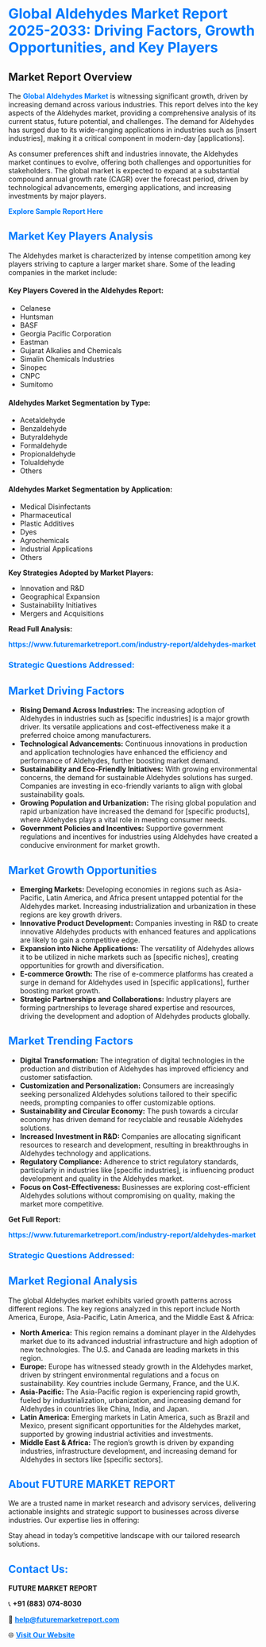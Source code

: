 <h1 style="color: #007BFF;">Global Aldehydes Market Report 2025-2033: Driving Factors, Growth Opportunities, and Key Players</h1>

<section id="overview">
<h2>Market Report Overview</h2>
<p>The <a href="https://www.futuremarketreport.com/industry-report/aldehydes-market" style="color: #007BFF; text-decoration: none;"><strong>Global Aldehydes Market</strong></a> is witnessing significant growth, driven by increasing demand across various industries. This report delves into the key aspects of the Aldehydes market, providing a comprehensive analysis of its current status, future potential, and challenges. The demand for Aldehydes has surged due to its wide-ranging applications in industries such as [insert industries], making it a critical component in modern-day [applications].</p>
<p>As consumer preferences shift and industries innovate, the Aldehydes market continues to evolve, offering both challenges and opportunities for stakeholders. The global market is expected to expand at a substantial compound annual growth rate (CAGR) over the forecast period, driven by technological advancements, emerging applications, and increasing investments by major players.</p>
</section>

<section id="overview">
<p><a href="https://www.futuremarketreport.com/request-sample/reportId=87995" style="color: #007BFF; text-decoration: none;"><strong>Explore Sample Report Here</strong></a></p>
</section>

<section id="key-players">
<h2 style="color: #007BFF;">Market Key Players Analysis</h2>
<p>The Aldehydes market is characterized by intense competition among key players striving to capture a larger market share. Some of the leading companies in the market include:</p>
<h4>Key Players Covered in the Aldehydes Report:</h4>
<ul><li>Celanese</li><li>Huntsman</li><li>BASF</li><li>Georgia Pacific Corporation</li><li>Eastman</li><li>Gujarat Alkalies and Chemicals</li><li>Simalin Chemicals Industries</li><li>Sinopec</li><li>CNPC</li><li>Sumitomo</li></ul>
<h4>Aldehydes Market Segmentation by Type:</h4>
<ul><li>Acetaldehyde</li><li>Benzaldehyde</li><li>Butyraldehyde</li><li>Formaldehyde</li><li>Propionaldehyde</li><li>Tolualdehyde</li><li>Others</li></ul>

<h4>Aldehydes Market Segmentation by Application:</h4>
<ul><li>Medical Disinfectants</li><li>Pharmaceutical</li><li>Plastic Additives</li><li>Dyes</li><li>Agrochemicals</li><li>Industrial Applications</li><li>Others</li></ul>
<p><strong>Key Strategies Adopted by Market Players:</strong></p>
<ul>
<li>Innovation and R&D</li>
<li>Geographical Expansion</li>
<li>Sustainability Initiatives</li>
<li>Mergers and Acquisitions</li>
</ul>
</section>

<section>
<p><strong>Read Full Analysis: </strong></p><a href="https://www.futuremarketreport.com/industry-report/aldehydes-market" style="color: #007BFF; text-decoration: none;"><strong>https://www.futuremarketreport.com/industry-report/aldehydes-market</strong></a>
<h3 style="color: #007BFF;">Strategic Questions Addressed:</h3>
</section>

<section id="driving-factors">
<h2 style="color: #007BFF;">Market Driving Factors</h2>
<ul>
<li><strong>Rising Demand Across Industries:</strong> The increasing adoption of Aldehydes in industries such as [specific industries] is a major growth driver. Its versatile applications and cost-effectiveness make it a preferred choice among manufacturers.</li>
<li><strong>Technological Advancements:</strong> Continuous innovations in production and application technologies have enhanced the efficiency and performance of Aldehydes, further boosting market demand.</li>
<li><strong>Sustainability and Eco-Friendly Initiatives:</strong> With growing environmental concerns, the demand for sustainable Aldehydes solutions has surged. Companies are investing in eco-friendly variants to align with global sustainability goals.</li>
<li><strong>Growing Population and Urbanization:</strong> The rising global population and rapid urbanization have increased the demand for [specific products], where Aldehydes plays a vital role in meeting consumer needs.</li>
<li><strong>Government Policies and Incentives:</strong> Supportive government regulations and incentives for industries using Aldehydes have created a conducive environment for market growth.</li>
</ul>
</section>

<section id="growth-opportunities">
<h2 style="color: #007BFF;">Market Growth Opportunities</h2>
<ul>
<li><strong>Emerging Markets:</strong> Developing economies in regions such as Asia-Pacific, Latin America, and Africa present untapped potential for the Aldehydes market. Increasing industrialization and urbanization in these regions are key growth drivers.</li>
<li><strong>Innovative Product Development:</strong> Companies investing in R&D to create innovative Aldehydes products with enhanced features and applications are likely to gain a competitive edge.</li>
<li><strong>Expansion into Niche Applications:</strong> The versatility of Aldehydes allows it to be utilized in niche markets such as [specific niches], creating opportunities for growth and diversification.</li>
<li><strong>E-commerce Growth:</strong> The rise of e-commerce platforms has created a surge in demand for Aldehydes used in [specific applications], further boosting market growth.</li>
<li><strong>Strategic Partnerships and Collaborations:</strong> Industry players are forming partnerships to leverage shared expertise and resources, driving the development and adoption of Aldehydes products globally.</li>
</ul>
</section>

<section id="trending-factors">
<h2 style="color: #007BFF;">Market Trending Factors</h2>
<ul>
<li><strong>Digital Transformation:</strong> The integration of digital technologies in the production and distribution of Aldehydes has improved efficiency and customer satisfaction.</li>
<li><strong>Customization and Personalization:</strong> Consumers are increasingly seeking personalized Aldehydes solutions tailored to their specific needs, prompting companies to offer customizable options.</li>
<li><strong>Sustainability and Circular Economy:</strong> The push towards a circular economy has driven demand for recyclable and reusable Aldehydes solutions.</li>
<li><strong>Increased Investment in R&D:</strong> Companies are allocating significant resources to research and development, resulting in breakthroughs in Aldehydes technology and applications.</li>
<li><strong>Regulatory Compliance:</strong> Adherence to strict regulatory standards, particularly in industries like [specific industries], is influencing product development and quality in the Aldehydes market.</li>
<li><strong>Focus on Cost-Effectiveness:</strong> Businesses are exploring cost-efficient Aldehydes solutions without compromising on quality, making the market more competitive.</li>
</ul>
</section>

<section>
<p><strong>Get Full Report: </strong></p><a href="https://www.futuremarketreport.com/industry-report/aldehydes-market" style="color: #007BFF; text-decoration: none;"><strong>https://www.futuremarketreport.com/industry-report/aldehydes-market</strong></a>
<h3 style="color: #007BFF;">Strategic Questions Addressed:</h3>
</section>


<section id="regional-analysis">
<h2 style="color: #007BFF;">Market Regional Analysis</h2>
<p>The global Aldehydes market exhibits varied growth patterns across different regions. The key regions analyzed in this report include North America, Europe, Asia-Pacific, Latin America, and the Middle East & Africa:</p>
<ul>
<li><strong>North America:</strong> This region remains a dominant player in the Aldehydes market due to its advanced industrial infrastructure and high adoption of new technologies. The U.S. and Canada are leading markets in this region.</li>
<li><strong>Europe:</strong> Europe has witnessed steady growth in the Aldehydes market, driven by stringent environmental regulations and a focus on sustainability. Key countries include Germany, France, and the U.K.</li>
<li><strong>Asia-Pacific:</strong> The Asia-Pacific region is experiencing rapid growth, fueled by industrialization, urbanization, and increasing demand for Aldehydes in countries like China, India, and Japan.</li>
<li><strong>Latin America:</strong> Emerging markets in Latin America, such as Brazil and Mexico, present significant opportunities for the Aldehydes market, supported by growing industrial activities and investments.</li>
<li><strong>Middle East & Africa:</strong> The region’s growth is driven by expanding industries, infrastructure development, and increasing demand for Aldehydes in sectors like [specific sectors].</li>
</ul>
</section>

<footer>
<h2 style="color: #007BFF;">About FUTURE MARKET REPORT</h2>
<p>We are a trusted name in market research and advisory services, delivering actionable insights and strategic support to businesses across diverse industries. Our expertise lies in offering:</p>

<p>Stay ahead in today’s competitive landscape with our tailored research solutions.</p>

<h2 style="color: #007BFF;">Contact Us:</h2>
<p><strong>FUTURE MARKET REPORT</strong></p>
<p>📞 <strong>+91 (883) 074-8030</strong></p>
<p>📧 <strong><a href="mailto:help@futuremarketreport.com" style="color: #007BFF;">help@futuremarketreport.com</a></strong></p>
<p>🌐 <strong><a href="https://www.futuremarketreport.com/" style="color: #007BFF;">Visit Our Website</a></strong></p>
</footer>